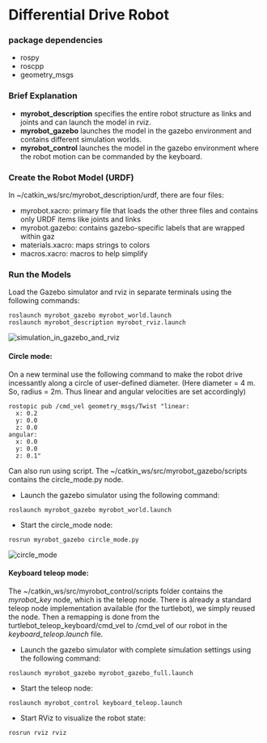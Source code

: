 # Differential Drive Robot

### package dependencies
* rospy
* roscpp
* geometry_msgs


### Brief Explanation

* **myrobot_description** specifies the entire robot structure as links and joints and can launch the model in rviz.
* **myrobot_gazebo** launches the model in the gazebo environment and contains different simulation worlds.
* **myrobot_control** launches the model in the gazebo environment where the robot motion can be commanded by the keyboard.

### Create the Robot Model (URDF)
In ~/catkin_ws/src/myrobot_description/urdf, there are four files:

* myrobot.xacro: primary file that loads the other three files and contains only URDF items like joints and links
* myrobot.gazebo: contains gazebo-specific labels that are wrapped within gaz
* materials.xacro: maps strings to colors
* macros.xacro: macros to help simplify

### Run the Models
Load the Gazebo simulator and rviz in separate terminals using the following commands:
```
roslaunch myrobot_gazebo myrobot_world.launch
roslaunch myrobot_description myrobot_rviz.launch
```
![simulation_in_gazebo_and_rviz](https://user-images.githubusercontent.com/5114945/29138625-5ee60c4a-7d12-11e7-8a74-f363cd7b2a8b.png)

#### Circle mode:
On a new terminal use the following command to make the robot drive incessantly along a circle of user-defined diameter. 
(Here diameter = 4 m. So, radius = 2m. Thus linear and angular velocities are set accordingly) 
```
rostopic pub /cmd_vel geometry_msgs/Twist "linear:
  x: 0.2
  y: 0.0
  z: 0.0
angular:
  x: 0.0
  y: 0.0
  z: 0.1"
```
Can also run using script. The ~/catkin_ws/src/myrobot_gazebo/scripts contains the circle_mode.py node.

* Launch the gazebo simulator using the following command:
```
roslaunch myrobot_gazebo myrobot_world.launch
```
* Start the circle_mode node:
```
rosrun myrobot_gazebo circle_mode.py
```

![circle_mode](https://user-images.githubusercontent.com/5114945/29154671-10523ce6-7d64-11e7-94c5-bfdad3751dd6.png)

#### Keyboard teleop mode:
The ~/catkin_ws/src/myrobot_control/scripts folder contains the *myrobot_key* node, which is the teleop node. There is already a standard teleop node implementation available (for the turtlebot), we simply reused the node. Then a remapping is done from the turtlebot_teleop_keyboard/cmd_vel to /cmd_vel of our robot in the *keyboard_teleop.launch* file.

* Launch the gazebo simulator with complete simulation settings using the following command:
```
roslaunch myrobot_gazebo myrobot_gazebo_full.launch
```

* Start the teleop node:
```
roslaunch myrobot_control keyboard_teleop.launch
```

* Start RViz to visualize the robot state:
```
rosrun rviz rviz
```




